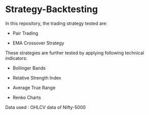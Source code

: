 # Strategy-Backtesting

In this repository, the trading strategy tested are:

- Pair Trading

- EMA Crossover Strategy


These strategies are further tested by applying following technical indicators:

- Bollinger Bands

- Relative Strength Index

- Average True Range

- Renko Charts


Data used : OHLCV data of Nifty-5000
